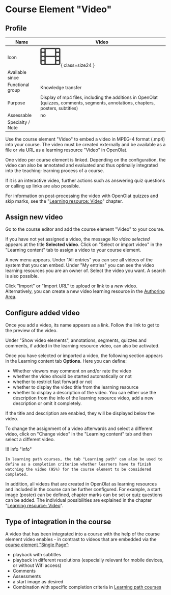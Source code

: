 # Course Element "Video"

## Profile

Name | Video
---------|----------
Icon | ![Task Icon](assets/video_64_0_434343_none.png){ class=size24 }
Available since | 
Functional group | Knowledge transfer
Purpose | Display of mp4 files, including the additions in OpenOlat (quizzes, comments, segments, annotations, chapters, posters, subtitles)
Assessable | no
Specialty / Note | 

Use the course element "Video" to embed a video in MPEG-4 format (.mp4) into your course. The video must be created externally and be available as a file or via URL as a learning resource "Video" in OpenOlat.

One video per course element is linked. Depending on the configuration, the video can also be annotated and evaluated and thus optimally integrated into the teaching-learning process of a course.

If it is an interactive video, further actions such as answering quiz questions or calling up links are also possible.

For information on post-processing the video with OpenOlat quizzes and skip marks, see the "[Learning resource: Video](../learningresources/Learning_resource_Video.md)" chapter.

## Assign new video

Go to the course editor and add the course element "Video" to your course.

If you have not yet assigned a video, the message _No video selected_ appears at the title **Selected video**. Click on "Select or import video" in the "Learning content" tab to assign a video to your course element.

A new menu appears. Under "All entries" you can see all videos of the system that you can embed. Under "My entries" you can see the video learning resources you are an owner of. Select the video you want. A search is also possible.

Click "Import" or "Import URL" to upload or link to a *new* video. Alternatively, you can create a new video learning resource in the [Authoring Area](../area_modules/Authoring.md).

## Configure added video

Once you add a video, its name appears as a link. Follow the link to get to the preview of the video.

Under "Show video elements", annotations, segments, quizzes and comments, if added in the learning resource video, can also be activated.

Once you have selected or imported a video, the following section appears in the Learning content tab
**Options**. Here you can define:

* Whether viewers may comment on and/or rate the video
* whether the video should be started automatically or not
* whether to restrict fast forward or not
* whether to display the video title from the learning resource
* whether to display a description of the video. You can either use the description from the info of the learning resource video, add a new description or omit it completely.

If the title and description are enabled, they will be displayed below the video.

To change the assignment of a video afterwards and select a different video, click on "Change video" in the "Learning content" tab and then select a different video.

!!! info "Info"

    In learning path courses, the tab "Learning path" can also be used to define as a completion criterion whether learners have to finish watching the video (95%) for the course element to be considered completed.

In addition, all videos that are created in OpenOlat as learning resources and included in the course can be further configured. For example, a start image (poster) can be defined, chapter marks can be set or quiz questions can be added. The individual possibilities are explained in the chapter "[Learning resource: Video](Learning_resource_Video.md)".

## Type of integration in the course

A video that has been integrated into a course with the help of the course element video enables - in contrast to videos that are embedded via the [course element "Single Page"](Single_Page_Add_edit_video.md):

  * playback with subtitles
  * playback in different resolutions (especially relevant for mobile devices, or without Wifi access)
  * Comments
  * Assessments
  * a start image as desired
  * Combination with specific completion criteria in [Learning path courses](../learningresources/Learning_path_course.md)
